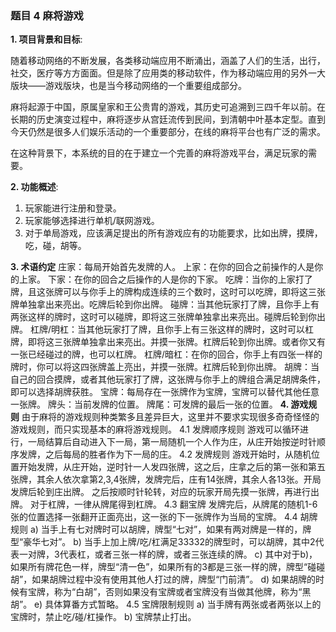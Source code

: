 
### 题目 4 麻将游戏
**1. 项目背景和目标**:

随着移动网络的不断发展，各类移动端应用不断涌出，涵盖了人们的生活，出行，社交，医疗等方方面面。但是除了应用类的移动软件，作为移动端应用的另外一大版块——游戏版块，也是当今移动网络的一个重要组成部分。

麻将起源于中国，原属皇家和王公贵胄的游戏，其历史可追溯到三四千年以前。在长期的历史演变过程中，麻将逐步从宫廷流传到民间，到清朝中叶基本定型。直到今天仍然是很多人们娱乐活动的一个重要部分，在线的麻将平台也有广泛的需求。

在这种背景下，本系统的目的在于建立一个完善的麻将游戏平台，满足玩家的需要。

**2. 功能概述**:

1. 玩家能进行注册和登录。
2. 玩家能够选择进行单机/联网游戏。
3. 对于单局游戏，应该满足提出的所有游戏应有的功能要求，比如出牌，摸牌，吃，碰，胡等。

**3. 术语约定**
	庄家：每局开始首先发牌的人。
	上家：在你的回合之前操作的人是你的上家。
	下家：在你的回合之后操作的人是你的下家。
	吃牌：当你的上家打了牌，且这张牌可以与你手上的牌构成连续的三个数时，这时可以吃牌，即将这三张牌单独拿出来亮出。吃牌后轮到你出牌。
	碰牌：当其他玩家打了牌，且你手上有两张这样的牌时，这时可以碰牌，即将这三张牌单独拿出来亮出。碰牌后轮到你出牌。
	杠牌/明杠：当其他玩家打了牌，且你手上有三张这样的牌时，这时可以杠牌，即将这三张牌单独拿出来亮出。并摸一张牌。杠牌后轮到你出牌。或者你又有一张已经碰过的牌，也可以杠牌。
	杠牌/暗杠：在你的回合，你手上有四张一样的牌时，你可以将这四张牌盖上亮出，并摸一张牌。杠牌后轮到你出牌。
	胡牌：当自己的回合摸牌，或者其他玩家打了牌，这张牌与你手上的牌组合满足胡牌条件，即可以选择胡牌获胜。
	宝牌：每局存在一张牌作为宝牌，宝牌可以替代其他任意一张牌。
	牌头：当前发牌的位置。
	牌尾：可发牌的最后一张的位置。
**4. 游戏规则**
	由于麻将的游戏规则种类繁多且差异巨大，这里并不要求实现很多奇奇怪怪的游戏规则，而只实现基本的麻将游戏规则。
4.1 发牌顺序规则
	游戏可以循环进行，一局结算后自动进入下一局，第一局随机一个人作为庄，从庄开始按逆时针顺序发牌，之后每局的胜者作为下一局的庄。
4.2 发牌规则
	游戏开始时，从随机位置开始发牌，从庄开始，逆时针一人发四张牌，这之后，庄拿之后的第一张和第五张牌，其余人依次拿第2,3,4张牌，发牌完后，庄有14张牌，其余人各13张。开局发牌后轮到庄出牌。
	之后按顺时针轮转，对应的玩家开局先摸一张牌，再进行出牌。
	对于杠牌，一律从牌尾得到杠牌。
4.3 翻宝牌
	发牌完后，从牌尾的随机1-6张的位置选择一张翻开正面亮出，这一张的下一张牌作为当局的宝牌。
4.4 胡牌规则
a)	当手上有七对牌时可以胡牌，牌型“七对”，如果有两对牌是一样的，牌型“豪华七对”。
b)	当手上加上牌/吃/杠满足33332的牌型时，可以胡牌，其中2代表一对牌，3代表杠，或者三张一样的牌，或者三张连续的牌。
c)	其中对于b)，如果所有牌花色一样，牌型“清一色”，如果所有的3都是三张一样的牌，牌型“碰碰胡”，如果胡牌过程中没有使用其他人打过的牌，牌型“门前清”。
d)	如果胡牌的时候有宝牌，称为“白胡”，否则如果没有宝牌或者宝牌没有当做其他牌，称为“黑胡”。
e)	具体算番方式暂略。
4.5 宝牌限制规则
a)	当手牌有两张或者两张以上的宝牌时，禁止吃/碰/杠操作。
b)	宝牌禁止打出。

